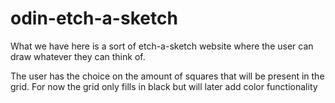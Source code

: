 # odin-etch-a-sketch

What we have here is a sort of etch-a-sketch website
where the user can draw whatever they can think of.

The user has the choice on the amount of squares
that will be present in the grid. For now the grid only 
fills in black but will later add color functionality 

